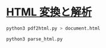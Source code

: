 # [HTML 変換と解析](https://catalog.us-east-1.prod.workshops.aws/workshops/7271111a-22bd-40e7-971a-817b0c083c67/ja-JP/pdf/pdf2)

```sh
python3 pdf2html.py > document.html

```

```sh
python3 parse_html.py
```